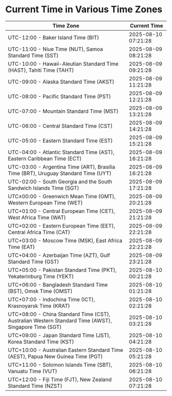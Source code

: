 # Current Time in Various Time Zones

| Time Zone | Current Time |
|-----------|--------------|
| UTC-12:00 - Baker Island Time (BIT) | 2025-08-10 07:21:28 |
| UTC-11:00 - Niue Time (NUT), Samoa Standard Time (SST) | 2025-08-09 08:21:28 |
| UTC-10:00 - Hawaii-Aleutian Standard Time (HAST), Tahiti Time (TAHT) | 2025-08-09 09:21:28 |
| UTC-09:00 - Alaska Standard Time (AKST) | 2025-08-09 11:21:28 |
| UTC-08:00 - Pacific Standard Time (PST) | 2025-08-09 12:21:28 |
| UTC-07:00 - Mountain Standard Time (MST) | 2025-08-09 13:21:28 |
| UTC-06:00 - Central Standard Time (CST) | 2025-08-09 14:21:28 |
| UTC-05:00 - Eastern Standard Time (EST) | 2025-08-09 15:21:28 |
| UTC-04:00 - Atlantic Standard Time (AST), Eastern Caribbean Time (ECT) | 2025-08-09 16:21:28 |
| UTC-03:00 - Argentina Time (ART), Brasília Time (BRT), Uruguay Standard Time (UYT) | 2025-08-09 16:21:28 |
| UTC-02:00 - South Georgia and the South Sandwich Islands Time (SGT) | 2025-08-09 17:21:28 |
| UTC±00:00 - Greenwich Mean Time (GMT), Western European Time (WET) | 2025-08-09 20:21:28 |
| UTC+01:00 - Central European Time (CET), West Africa Time (WAT) | 2025-08-09 21:21:28 |
| UTC+02:00 - Eastern European Time (EET), Central Africa Time (CAT) | 2025-08-09 22:21:28 |
| UTC+03:00 - Moscow Time (MSK), East Africa Time (EAT) | 2025-08-09 22:21:28 |
| UTC+04:00 - Azerbaijan Time (AZT), Gulf Standard Time (GST) | 2025-08-09 23:21:28 |
| UTC+05:00 - Pakistan Standard Time (PKT), Yekaterinburg Time (YEKT) | 2025-08-10 00:21:28 |
| UTC+06:00 - Bangladesh Standard Time (BST), Omsk Time (OMST) | 2025-08-10 01:21:28 |
| UTC+07:00 - Indochina Time (ICT), Krasnoyarsk Time (KRAT) | 2025-08-10 02:21:28 |
| UTC+08:00 - China Standard Time (CST), Australian Western Standard Time (AWST), Singapore Time (SGT) | 2025-08-10 03:21:28 |
| UTC+09:00 - Japan Standard Time (JST), Korea Standard Time (KST) | 2025-08-10 04:21:28 |
| UTC+10:00 - Australian Eastern Standard Time (AEST), Papua New Guinea Time (PGT) | 2025-08-10 05:21:28 |
| UTC+11:00 - Solomon Islands Time (SBT), Vanuatu Time (VUT) | 2025-08-10 06:21:28 |
| UTC+12:00 - Fiji Time (FJT), New Zealand Standard Time (NZST) | 2025-08-10 07:21:28 |
